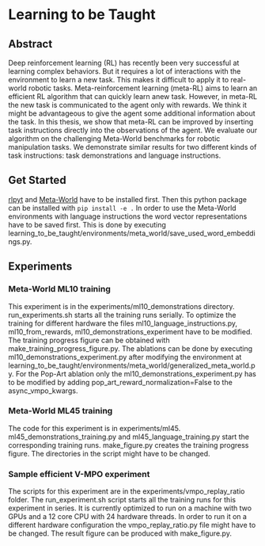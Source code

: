 # Learning to be Taught
## Abstract
Deep reinforcement learning (RL) has recently been very successful at learning complex behaviors.
But it requires a lot of interactions with the environment to learn a new task.
This makes it difficult to apply it to real-world robotic tasks. Meta-reinforcement learning (meta-RL)
aims to learn an efficient RL algorithm that can quickly learn anew  task. 
However,  in  meta-RL  the  new  task  is  communicated  to  the  agent  only with rewards.
We think it might be advantageous to give the agent some additional information about the task. 
In this thesis, we show that meta-RL can be improved by inserting task instructions directly into the observations
of the agent. We evaluate our algorithm on the challenging Meta-World benchmarks for robotic manipulation tasks.
We demonstrate similar results for two different kinds of task instructions:
task demonstrations and language instructions.


## Get Started
[rlpyt](https://github.com/astooke/rlpyt) and [Meta-World](https://github.com/rlworkgroup/metaworld) have to be installed first.
Then this python package can be installed with `pip install -e .`
In order to use the Meta-World environments with language instructions the word vector representations have to be saved first.
This is done by executing learning_to_be_taught/environments/meta_world/save_used_word_embeddings.py.

## Experiments

### Meta-World ML10 training
This experiment is in the experiments/ml10_demonstrations directory.
run_experiments.sh starts all the training runs serially. To optimize the training for different hardware the files
ml10_language_instructions.py, ml10_from_rewards, ml10_demonstrations_experiment have to be modified.
The training progress figure can be obtained with make_training_progress_figure.py.
The ablations can be done by executing ml10_demonstrations_experiment.py after modifying the environment at
learning_to_be_taught/environments/meta_world/generalized_meta_world.py. For the Pop-Art ablation only the 
ml10_demonstrations_experiment.py has to be modified by adding pop_art_reward_normalization=False to the async_vmpo_kwargs.

### Meta-World ML45 training
The code for this experiment is in experiments/ml45. ml45_demonstrations_training.py and ml45_language_training.py
start the corresponding training runs. make_figure.py creates the training progress figure. The directories in the script might have to be changed.

### Sample efficient V-MPO experiment
The scripts for this experiment are in the experiments/vmpo_replay_ratio folder.
The run_experiment.sh script starts all the training runs for this experiment in series.
It is currently optimized to run on a machine with two GPUs and a 12 core CPU with 24 hardware threads.
In order to run it on a different hardware configuration the vmpo_replay_ratio.py file
might have to be changed. The result figure can be produced with make_figure.py.
